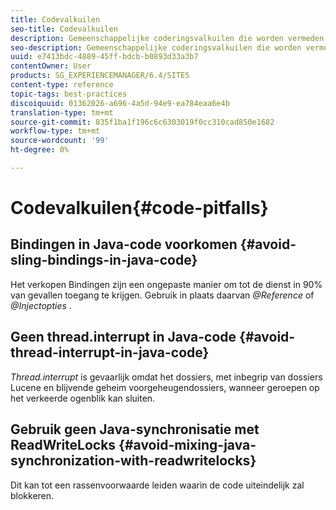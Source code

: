 ```yaml
---
title: Codevalkuilen
seo-title: Codevalkuilen
description: Gemeenschappelijke coderingsvalkuilen die worden vermeden bij het ontwikkelen voor AEM
seo-description: Gemeenschappelijke coderingsvalkuilen die worden vermeden bij het ontwikkelen voor AEM
uuid: e7413bdc-4889-45ff-bdcb-b0893d33a3b7
contentOwner: User
products: SG_EXPERIENCEMANAGER/6.4/SITES
content-type: reference
topic-tags: best-practices
discoiquuid: 01362026-a696-4a5d-94e9-ea784eaa6e4b
translation-type: tm+mt
source-git-commit: 835f1ba1f196c6c6303019f0cc310cad850e1682
workflow-type: tm+mt
source-wordcount: '99'
ht-degree: 0%

---
```



# Codevalkuilen{#code-pitfalls}

## Bindingen in Java-code voorkomen {#avoid-sling-bindings-in-java-code}

Het verkopen Bindingen zijn een ongepaste manier om tot de dienst in 90% van gevallen toegang te krijgen. Gebruik in plaats daarvan *@Reference* of *@Injectopties* .

## Geen thread.interrupt in Java-code {#avoid-thread-interrupt-in-java-code}

*Thread.interrupt* is gevaarlijk omdat het dossiers, met inbegrip van dossiers Lucene en blijvende geheim voorgeheugendossiers, wanneer geroepen op het verkeerde ogenblik kan sluiten.

## Gebruik geen Java-synchronisatie met ReadWriteLocks {#avoid-mixing-java-synchronization-with-readwritelocks}

Dit kan tot een rassenvoorwaarde leiden waarin de code uiteindelijk zal blokkeren.

